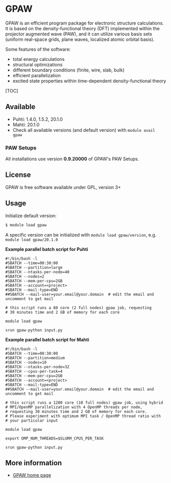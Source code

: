 # GPAW

GPAW is an efficient program package for electronic structure
calculations. It is based on the density-functional theory (DFT)
implemented within the projector augmented wave (PAW), and it can utilize
various basis sets (uniform real-space grids, plane waves, localized
atomic orbital basis).

Some features of the software:

-   total energy calculations
-   structural optimizations
-   different boundary conditions (finite, wire, slab, bulk)
-   efficient parallelization
-   excited state properties within time-dependent density-functional
    theory

[TOC]

## Available

-   Puhti: 1.4.0, 1.5.2, 20.1.0
-   Mahti: 20.1.0
-   Check all available versions (and default version) with
    `module avail gpaw`

### PAW Setups

All installations use version **0.9.20000** of GPAW's PAW Setups.

## License
GPAW is free software available under GPL, version 3+

## Usage

Initialize default version:

```bash
$ module load gpaw
```

A specific version can be initialized with `module load gpaw/version`, e.g.
`module load gpaw/20.1.0`

**Example parallel batch script for Puhti**

```
#!/bin/bash -l
#SBATCH --time=00:30:00
#SBATCH --partition=large
#SBATCH --ntasks-per-node=40
#SBATCH --nodes=2
#SBATCH --mem-per-cpu=2GB
#SBATCH --account=<project>
#SBATCH --mail-type=END
##SBATCH --mail-user=your.email@your.domain  # edit the email and uncomment to get mail

# this script runs a 80 core (2 full nodes) gpaw job, requesting
# 30 minutes time and 2 GB of memory for each core

module load gpaw

srun gpaw-python input.py
```

**Example parallel batch script for Mahti**

```
#!/bin/bash -l
#SBATCH --time=00:30:00
#SBATCH --partition=medium
#SBATCH --nodes=10
#SBATCH --ntasks-per-node=32
#SBATCH --cpus-per-task=4
#SBATCH --mem-per-cpu=2GB
#SBATCH --account=<project>
#SBATCH --mail-type=END
##SBATCH --mail-user=your.email@your.domain  # edit the email and uncomment to get mail

# this script runs a 1280 core (10 full nodes) gpaw job, using hybrid
# MPI/OpenMP parallelization with 4 OpenMP threads per node,
# requesting 30 minutes time and 2 GB of memory for each core.
# Please experiment with optimum MPI task / OpenMP thread ratio with
# your particular input

module load gpaw

export OMP_NUM_THREADS=$SLURM_CPUS_PER_TASK

srun gpaw-python input.py
```


## More information

-   [GPAW home page](https://wiki.fysik.dtu.dk/gpaw/)
